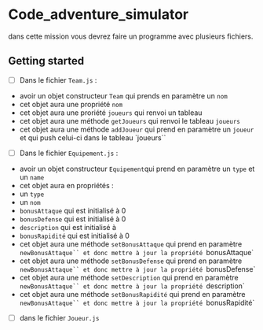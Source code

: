 # Code_adventure_simulator

dans cette mission vous devrez faire un programme avec plusieurs fichiers.

## Getting started
* [ ] Dans le fichier `Team.js` :

- avoir un objet constructeur `Team` qui prends en paramètre un `nom` 
 - cet objet aura une propriété `nom`
 - cet objet aura une proriété `joueurs` qui renvoi un tableau
 - cet objet aura une méthode `getJoueurs` qui renvoi le tableau `joueurs`
 - cet objet aura une méthode `addJoueur` qui prend en paramètre un `joueur` et qui push celui-ci dans le tableau `joueurs``

* [ ] Dans le fichier `Equipement.js` :

- avoir un objet constructeur `Equipement`qui prend en paramètre un `type` et un `name` 
 - cet objet aura en propriétés :
  - un `type`
  - un `nom`
  - `bonusAttaque` qui est initialisé à 0
  - `bonusDefense` qui est initialisé à 0
  - `description` qui est initialisé à ` `
  - `bonusRapidité` qui est initialisé à 0
 - cet objet aura une méthode `setBonusAttaque` qui prend en paramètre `newBonusAttaque``
et donc mettre à jour la propriété `bonusAttaque`
 - cet objet aura une méthode `setBonusDefense` qui prend en paramètre `newBonusAttaque``
et donc mettre à jour la propriété `bonusDefense`
 - cet objet aura une méthode `setDescription` qui prend en paramètre `newBonusAttaque``
et donc mettre à jour la propriété `description`
 - cet objet aura une méthode `setBonusRapidité` qui prend en paramètre `newBonusAttaque``
et donc mettre à jour la propriété `bonusRapidité`

* [ ] dans le fichier `Joueur.js`
